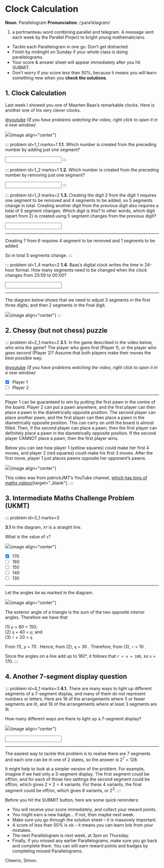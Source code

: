 # Clock Calculation

<div class="dictionary">

__Noun__: Parallelogram
__Pronunciation__: /ˌparəˈlɛləɡram/

1. a portmanteau word combining parallel and telegram. A message sent each
week by the Parallel Project to bright young mathematicians.

</div>

*	Tackle each Parallelogram in one go. Don’t get distracted.
*	Finish by midnight on Sunday if your whole class is doing parallelograms.
*	Your score & answer sheet will appear immediately after you hit SUBMIT.
*	Don’t worry if you score less than 50%, because it means you will learn something new when you __check the solutions__.


## 1. Clock Calculation

Last week I showed you one of Maarten Baas’s remarkable clocks. Here is another one of his very clever clocks.

@[youtube](7KEUgnm_oqM?start=12&end=35&rel=0) _(If you have problems watching the video, right click to open it in a new window)_

![](/resources/9-10-clock-calculation/1-clock.png){image align="center"}

::: problem id=1_1 marks=1
__1.1.__ Which number is created from the preceding number by adding just one segment?

<input type="number" solution="6"/>
:::

::: problem id=1_2 marks=1
__1.2.__ Which number is created from the preceding number by removing just one segment?

<input type="number" solution="9"/>
:::

::: problem id=1_3 marks=2
__1.3.__ Creating the digit 2 from the digit 1 requires one segment to be removed and 4 segments to be added, so 5 segments change in total. Creating another digit from the previous digit also requires a total of 5 segment changes. Which digit is this? In other words, which digit (apart from 2) is created using 5 segment changes from the previous digit?

<input type="number" solution="7"/>

---

Creating 7 from 6 requires 4 segment to be removed and 1 segments to be added.  

So in total 5 segments change.
:::

::: problem id=1_4 marks=2
__1.4.__ Baas’s digital clock writes the time in 24-hour format. How many segments need to be changed when the clock changes from 23:59 to 00:00?

<input type="number" solution="11"/>

---

The diagram below shows that we need to adjust 3 segments in the first three digits, and then 2 segments in the final digit.

![](/resources/9-10-clock-calculation/1-clock-answer.png){image align="center"}
:::


## 2. Chessy (but not chess) puzzle

::: problem id=2_1 marks=2
__2.1.__ In the game described in the video below, who wins the game? The player who goes first (Player 1), or the player who goes second (Player 2)? Assume that both players make their moves the best possible way.

@[youtube](rVF_08ItvOU?rel=0) _(If you have problems watching the video, right click to open it in a new window)_

* [x] Player 1
* [ ] Player 2

---

Player 1 can be guaranteed to win by putting the first pawn in the centre of the board. Player 2 can put a pawn anywhere, and the first player can then place a pawn in the diametrically opposite position. The second player can place another pawn, and the first player can then place a pawn in the diametrically opposite position. This can carry on until the board is almost filled. Then, if the second player can place a pawn, then the first player can definitely place a pawn in the diametrically opposite position. If the second player CANNOT place a pawn, then the first player wins.  

Below you can see how player 1 (yellow squares) could make her first 4 moves, and player 2 (red squares) could make his first 3 moves. After the first move, player 1 just places pawns opposite her opponent’s pawns.  

![](/resources/9-10-clock-calculation/2-chess-solution.jpg){image align="center"}

This video was from patrickJMT’s YouTube channel, [which has tons of maths videos](https://www.youtube.com/channel/UCFe6jenM1Bc54qtBsIJGRZQ){target="_blank"}.
:::


## 3.	Intermediate Maths Challenge Problem (UKMT)
<!--- (2011) Q9 --->

::: problem id=3_1 marks=3

__3.1__ In the diagram, `XY` is a straight line.

What is the value of `x`?

![](/resources/9-10-clock-calculation/3-triangle.jpg){image align="center"}

* [x] 170
* [ ] 160
* [ ] 150
* [ ] 140
* [ ] 130

---

Let the angles be as marked in the diagram.

![](/resources/9-10-clock-calculation/3-triangle-answer.jpg){image align="center"}

The exterior angle of a triangle is the sum of the two opposite interior angles. Therefore we have that

(1) `p` + 80 = 150;  
(2) `q` + 40 = `p`; and  
(3) `r` + 20 = `q`

From (1), `p` = 70 . Hence, from (2), `q` = 30 . Therefore, from (3), `r` = 10 .  

Since the angles on a line add up to 180°, it follows that `r + x = 180`, so `x` = 170.
:::


## 4.	Another 7-segment display question

::: problem id=4_1 marks=3
__4.1.__ There are many ways to light up different segments of a 7-segment display, and many of them do not represent numbers or letters. Here are 16 of the arrangements where 3 or fewer segments are lit, and 16 of the arrangements where at least 3 segments are lit.

How many different ways are there to light up a 7-segment display?

![](/resources/9-10-clock-calculation/4-clock.png){image align="center"}

<input type="number" solution="128"/>

---

The easiest way to tackle this problem is to realise there are 7 segments and each one can be in one of 2 states, so the answer is 2<sup>7</sup> = 128.  

It might help to look at a simpler version of the problem. For example, imagine if we had only a 3-segment display. The first segment could be off/on, and for each of those two settings the second segment could be off/on, which gives 2 × 2 = 4 variants. For these 4 variants, the final segment could be off/on, which gives 8 variants, or 2<sup>3</sup>.
:::


Before you hit the SUBMIT button, here are some quick reminders:

*	You will receive your score immediately, and collect your reward points.
*	You might earn a new badge... if not, then maybe next week.
*	Make sure you go through the solution sheet – it is massively important.
*	A score of less than 50% is ok – it means you can learn lots from your mistakes.
*	The next Parallelogram is next week, at 3pm on Thursday.
*	Finally, if you missed any earlier Parallelograms, make sure you go back and complete them. You can still earn reward points and badges by completing missed Parallelograms.

Cheerio,
Simon.
